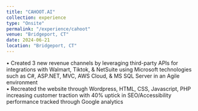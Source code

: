 ```yaml
---
title: "CAHOOT.AI"
collection: experience
type: "Onsite"
permalink: "/experience/cahoot"
venue: "Bridgeport, CT"
date: 2024-06-21
location: "Bridgeport, CT"
---
```


• Created 3 new revenue channels by leveraging third-party APIs for integrations with Walmart, Tiktok, & NetSuite
using Microsoft technologies such as C#, ASP.NET, MVC, AWS Cloud, & MS SQL Server in an Agile environment <br>
• Recreated the website through Wordpress, HTML, CSS, Javascript, PHP increasing customer traction with 40% uptick in SEO/Accessibility performance tracked through Google analytics
